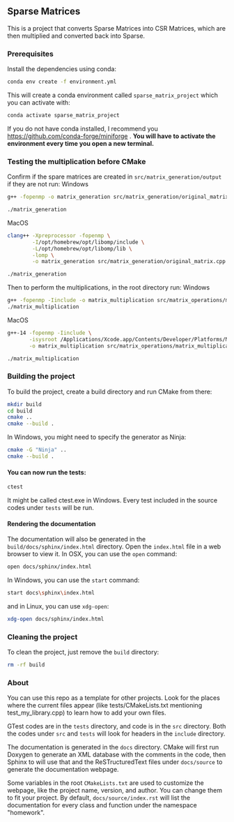 ## Sparse Matrices

This is a project that converts Sparse Matrices into CSR Matrices, which are then multiplied and converted back into Sparse.

### Prerequisites

Install the dependencies using conda:

```bash
conda env create -f environment.yml
```
This will create a conda environment called `sparse_matrix_project` which you can activate with:

```bash
conda activate sparse_matrix_project
```
If you do not have conda installed, I recommend you https://github.com/conda-forge/miniforge .
**You will have to activate the environment every time you open a new terminal.**

### Testing the multiplication before CMake

Confirm if the spare matrices are created in `src/matrix_generation/output` if they are not run:
Windows
```bash
g++ -fopenmp -o matrix_generation src/matrix_generation/original_matrix.cpp

./matrix_generation
```
MacOS
```bash
clang++ -Xpreprocessor -fopenmp \
        -I/opt/homebrew/opt/libomp/include \
        -L/opt/homebrew/opt/libomp/lib \
        -lomp \
        -o matrix_generation src/matrix_generation/original_matrix.cpp

./matrix_generation
```

Then to perform the multiplications, in the root directory run:
Windows
```bash
g++ -fopenmp -Iinclude -o matrix_multiplication src/matrix_operations/matrix_multiplication.cpp src/CSRMatrix.cpp
./matrix_multiplication
```
MacOS
```bash
g++-14 -fopenmp -Iinclude \
       -isysroot /Applications/Xcode.app/Contents/Developer/Platforms/MacOSX.platform/Developer/SDKs/MacOSX.sdk \
       -o matrix_multiplication src/matrix_operations/matrix_multiplication.cpp src/CSRMatrix.cpp

./matrix_multiplication
```

### Building the project

To build the project, create a build directory and run CMake from there:

```bash
mkdir build
cd build
cmake ..
cmake --build .
```
In Windows, you might need to specify the generator as Ninja:
```bash
cmake -G "Ninja" ..
cmake --build .
```
#### You can now run the tests:

```bash
ctest
```
It might be called ctest.exe in Windows.
Every test included in the source codes under `tests` will be run.

#### Rendering the documentation

The documentation will also be generated in the `build/docs/sphinx/index.html` directory. Open the `index.html` file in a web browser to view it. In OSX, you can use the `open` command:
```bash
open docs/sphinx/index.html
```
In Windows, you can use the `start` command:
```bash
start docs\sphinx\index.html
```
and in Linux, you can use `xdg-open`:
```bash
xdg-open docs/sphinx/index.html
```


### Cleaning the project

To clean the project, just remove the `build` directory:

```bash
rm -rf build
```

### About

You can use this repo as a template for other projects. Look for the places where the current files appear (like tests/CMakeLists.txt mentioning test_my_library.cpp) to learn how to add your own files.

GTest codes are in the `tests` directory, and code is in the `src` directory. Both the codes under `src` and `tests` will look for headers in the `include` directory.

The documentation is generated in the `docs` directory. CMake will first run Doxygen to generate an XML database with the comments in the code, then Sphinx to will use that and the ReSTructuredText files under `docs/source` to generate the documentation webpage.

Some variables in the root `CMakeLists.txt` are used to customize the webpage, like the project name, version, and author. You can change them to fit your project. By default, `docs/source/index.rst` will list the documentation for every class and function under the namespace "homework".

